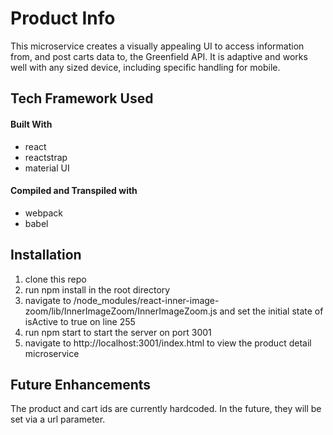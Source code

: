 # Product Info


This microservice creates a visually appealing UI to access information from, and post carts data to, the Greenfield API.  It is adaptive and works well with any sized device, including specific handling for mobile.

## Tech Framework Used
#### Built With
- react
- reactstrap
- material UI
#### Compiled and Transpiled with
- webpack 
- babel
## Installation
1. clone this repo
2. run npm install in the root directory
3. navigate to /node_modules/react-inner-image-zoom/lib/InnerImageZoom/InnerImageZoom.js and set the initial state of isActive to true on line 255
4. run npm start to start the server on port 3001
5. navigate to http://localhost:3001/index.html to view the product detail microservice
## Future Enhancements
The product and cart ids are currently hardcoded. In the future, they will be set via a url parameter.